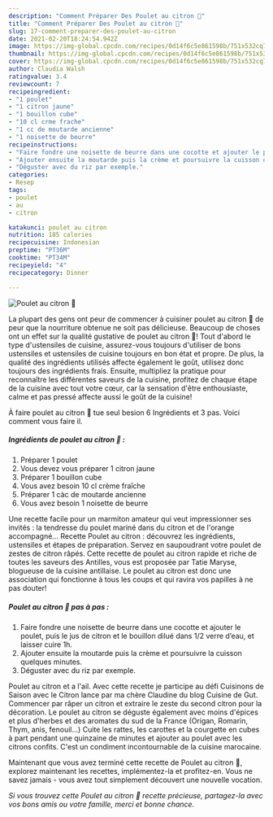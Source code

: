 ```yaml
---
description: "Comment Préparer Des Poulet au citron 🍋"
title: "Comment Préparer Des Poulet au citron 🍋"
slug: 17-comment-preparer-des-poulet-au-citron
date: 2021-02-20T18:24:54.942Z
image: https://img-global.cpcdn.com/recipes/0d14f6c5e861598b/751x532cq70/poulet-au-citron-🍋-photo-principale-de-la-recette.jpg
thumbnail: https://img-global.cpcdn.com/recipes/0d14f6c5e861598b/751x532cq70/poulet-au-citron-🍋-photo-principale-de-la-recette.jpg
cover: https://img-global.cpcdn.com/recipes/0d14f6c5e861598b/751x532cq70/poulet-au-citron-🍋-photo-principale-de-la-recette.jpg
author: Claudia Walsh
ratingvalue: 3.4
reviewcount: 7
recipeingredient:
- "1 poulet"
- "1 citron jaune"
- "1 bouillon cube"
- "10 cl crme frache"
- "1 cc de moutarde ancienne"
- "1 noisette de beurre"
recipeinstructions:
- "Faire fondre une noisette de beurre dans une cocotte et ajouter le poulet, puis le jus de citron et le bouillon dilué dans 1/2 verre d’eau, et laisser cuire 1h."
- "Ajouter ensuite la moutarde puis la crème et poursuivre la cuisson quelques minutes."
- "Déguster avec du riz par exemple."
categories:
- Resep
tags:
- poulet
- au
- citron

katakunci: poulet au citron 
nutrition: 185 calories
recipecuisine: Indonesian
preptime: "PT36M"
cooktime: "PT34M"
recipeyield: "4"
recipecategory: Dinner

---
```



![Poulet au citron 🍋](https://img-global.cpcdn.com/recipes/0d14f6c5e861598b/751x532cq70/poulet-au-citron-🍋-photo-principale-de-la-recette.jpg)

La plupart des gens ont peur de commencer à cuisiner poulet au citron 🍋 de peur que la nourriture obtenue ne soit pas délicieuse. Beaucoup de choses ont un effet sur la qualité gustative de poulet au citron 🍋! Tout d'abord le type d'ustensiles de cuisine, assurez-vous toujours d'utiliser de bons ustensiles et ustensiles de cuisine toujours en bon état et propre. De plus, la qualité des ingrédients utilisés affecte également le goût, utilisez donc toujours des ingrédients frais. Ensuite, multipliez la pratique pour reconnaître les différentes saveurs de la cuisine, profitez de chaque étape de la cuisine avec tout votre cœur, car la sensation d'être enthousiaste, calme et pas pressé affecte aussi le goût de la cuisine!

<!--inarticleads1-->

À faire poulet au citron 🍋 tue seul besion 6 Ingrédients et 3 pas. Voici comment vous faire il.

##### Ingrédients de poulet au citron 🍋 :

1. Préparer 1 poulet
1. Vous devez vous préparer 1 citron jaune
1. Préparer 1 bouillon cube
1. Vous avez besoin 10 cl crème fraîche
1. Préparer 1 càc de moutarde ancienne
1. Vous avez besoin 1 noisette de beurre


Une recette facile pour un marmiton amateur qui veut impressionner ses invités : la tendresse du poulet mariné dans du citron et de l&#39;orange accompagné… Recette Poulet au citron : découvrez les ingrédients, ustensiles et étapes de préparation. Servez en saupoudrant votre poulet de zestes de citron râpés. Cette recette de poulet au citron rapide et riche de toutes les saveurs des Antilles, vous est proposée par Tatie Maryse, blogueuse de la cuisine antillaise. Le poulet au citron est donc une association qui fonctionne à tous les coups et qui ravira vos papilles à ne pas douter! 

<!--inarticleads2-->

##### Poulet au citron 🍋 pas à pas :

1. Faire fondre une noisette de beurre dans une cocotte et ajouter le poulet, puis le jus de citron et le bouillon dilué dans 1/2 verre d’eau, et laisser cuire 1h.
1. Ajouter ensuite la moutarde puis la crème et poursuivre la cuisson quelques minutes.
1. Déguster avec du riz par exemple.


Poulet au citron et a l&#39;ail. Avec cette recette je participe au défi Cuisinons de Saison avec le Citron lance par ma chère Claudine du blog Cuisine de Gut. Commencer par râper un citron et extraire le zeste du second citron pour la décoration. Le poulet au citron se déguste également avec moins d&#39;épices et plus d&#39;herbes et des aromates du sud de la France (Origan, Romarin, Thym, anis, fenouil…) Cuite les rattes, les carottes et la courgette en cubes à part pendant une quinzaine de minutes et ajouter au poulet avec les citrons confits. C&#39;est un condiment incontournable de la cuisine marocaine. 

<!--inarticleads1-->

<p>
Maintenant que vous avez terminé cette recette de Poulet au citron 🍋, explorez maintenant les recettes, implémentez-la et profitez-en. Vous ne savez jamais - vous avez tout simplement découvert une nouvelle vocation.
</p>

<p>
<i>Si vous trouvez cette Poulet au citron 🍋 recette précieuse, partagez-la avec vos bons amis ou votre famille, merci et bonne chance.</i>
</p>
